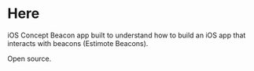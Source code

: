 Here
====

iOS Concept Beacon app built to understand how to build an iOS app that interacts with beacons (Estimote Beacons).

Open source. 

